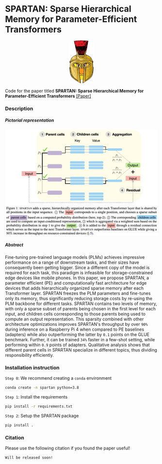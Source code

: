 # SPARTAN: Sparse Hierarchical Memory for Parameter-Efficient Transformers

<p align="center">
  <img width="80" src="Resources/Spartan_BERT_Logo.png">
</p>

Code for the paper titled **SPARTAN: Sparse Hierarchical Memory for Parameter-Efficient Transformers** [[Paper]]()

### Description

##### Pictorial representation
<img src="Resources/Teaser_with_caption.png"/>

##### Abstract
Fine-tuning pre-trained language models (PLMs) achieves impressive performance on a range of downstream tasks, and their sizes have consequently been getting bigger. Since a different copy of the model is required for each task, this paradigm is infeasible for storage-constrained edge devices like mobile phones. In this paper, we propose SPARTAN, a parameter efficient (PE) and computationally fast architecture for edge devices that adds hierarchically organized sparse memory after each Transformer layer. SPARTAN freezes the PLM parameters and fine-tunes only its memory, thus significantly reducing storage costs by re-using the PLM backbone for different tasks. SPARTAN contains two levels of memory, with only a sparse subset of parents being chosen in the first level for each input, and children cells corresponding to those parents being used to compute an output representation. This sparsity combined with other architecture optimizations improves SPARTAN's throughput by over `90%` during inference on a Raspberry Pi 4 when compared to PE baselines (adapters) while also outperforming the latter by `0.1` points on the GLUE benchmark. Further, it can be trained `34%` faster in a few-shot setting, while performing within `0.9` points of adapters. Qualitative analysis shows that different parent cells in SPARTAN specialize in different topics, thus dividing responsibility efficiently.

### Installation instruction

`Step 0`: We recommend creating a `conda` environment
``` bash
conda create -n spartan python=3.8
```

`Step 1`: Install the requirements
``` bash
pip install -r requirements.txt
```

`Step 2`: Setup the SPARTAN package
``` bash
pip install .
```

### Citation
Please use the following citation if you found the paper useful!

```
Will be released soon!
```